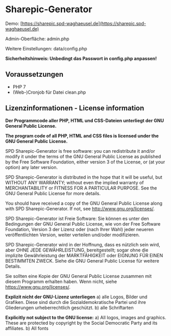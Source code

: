 # Sharepic-Generator
Demo: [https://sharepic.spd-waghaeusel.de](https://sharepic.spd-waghaeusel.de)

Admin-Oberfläche: admin.php

Weitere Einstellungen: data/config.php

**Sicherheitshinweis: Unbedingt das Passwort in config.php anpassen!**

## Voraussetzungen
- PHP 7
- (Web-)Cronjob für Datei clean.php

## Lizenzinformationen - License information
**Der Programmcode aller PHP, HTML und CSS-Dateien unterliegt der GNU General Public License.**

**The program code of all PHP, HTML and CSS files is licensed under the GNU General Public License.**

SPD Sharepic-Generator is free software: you can redistribute it and/or modify
it under the terms of the GNU General Public License as published by
the Free Software Foundation, either version 3 of the License, or
(at your option) any later version.

SPD Sharepic-Generator is distributed in the hope that it will be useful,
but WITHOUT ANY WARRANTY; without even the implied warranty of
MERCHANTABILITY or FITNESS FOR A PARTICULAR PURPOSE.  See the
GNU General Public License for more details.

You should have received a copy of the GNU General Public License
along with SPD Sharepic-Generator.  If not, see <http://www.gnu.org/licenses/>.

SPD Sharepic-Generator ist Freie Software: Sie können es unter den Bedingungen
der GNU General Public License, wie von der Free Software Foundation,
Version 3 der Lizenz oder (nach Ihrer Wahl) jeder neueren
veröffentlichten Version, weiter verteilen und/oder modifizieren.

SPD Sharepic-Generator wird in der Hoffnung, dass es nützlich sein wird, aber
OHNE JEDE GEWÄHRLEISTUNG, bereitgestellt; sogar ohne die implizite
Gewährleistung der MARKTFÄHIGKEIT oder EIGNUNG FÜR EINEN BESTIMMTEN ZWECK.
Siehe die GNU General Public License für weitere Details.

Sie sollten eine Kopie der GNU General Public License zusammen mit diesem
Programm erhalten haben. Wenn nicht, siehe <https://www.gnu.org/licenses/>. 


**Explizit nicht der GNU-Lizenz unterliegen**
a) alle Logos, Bilder und Grafiken. Diese sind durch die Sozialdemokratische Partei und ihre Gliederungen urheberrechtlich geschützt.
b) alle Schriftarten

**Explicitly not subject to the GNU license:**
a) All logos, images and graphics. These are protected by copyright by the Social Democratic Party and its affiliates.
b) All fonts
